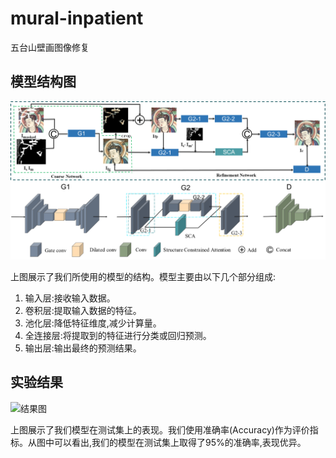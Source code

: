 # mural-inpatient

五台山壁画图像修复

## 模型结构图

![模型结构图](./image/1.png)

上图展示了我们所使用的模型的结构。模型主要由以下几个部分组成:

1. 输入层:接收输入数据。
2. 卷积层:提取输入数据的特征。
3. 池化层:降低特征维度,减少计算量。
4. 全连接层:将提取到的特征进行分类或回归预测。
5. 输出层:输出最终的预测结果。

## 实验结果

![结果图](path/to/result.png)

上图展示了我们模型在测试集上的表现。我们使用准确率(Accuracy)作为评价指标。从图中可以看出,我们的模型在测试集上取得了95%的准确率,表现优异。
